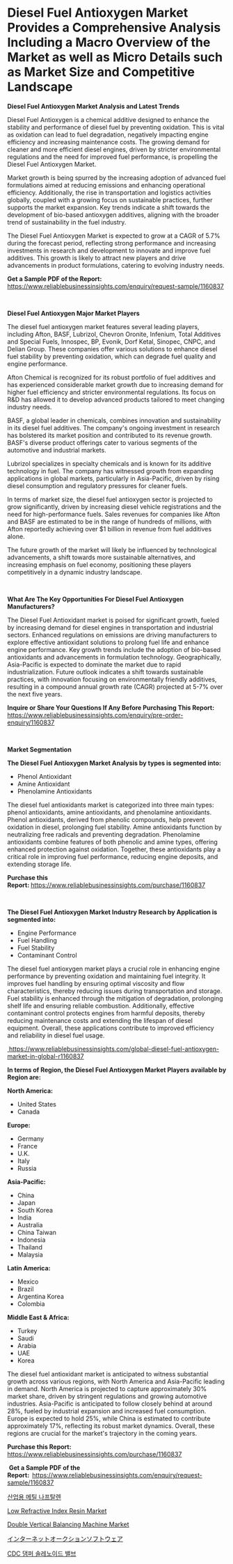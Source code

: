 <p><h1>Diesel Fuel Antioxygen Market Provides a Comprehensive Analysis Including a Macro Overview of the Market as well as Micro Details such as Market Size and Competitive Landscape</h1></p><p><strong>Diesel Fuel Antioxygen Market Analysis and Latest Trends</strong></p>
<p><p>Diesel Fuel Antioxygen is a chemical additive designed to enhance the stability and performance of diesel fuel by preventing oxidation. This is vital as oxidation can lead to fuel degradation, negatively impacting engine efficiency and increasing maintenance costs. The growing demand for cleaner and more efficient diesel engines, driven by stricter environmental regulations and the need for improved fuel performance, is propelling the Diesel Fuel Antioxygen Market.</p><p>Market growth is being spurred by the increasing adoption of advanced fuel formulations aimed at reducing emissions and enhancing operational efficiency. Additionally, the rise in transportation and logistics activities globally, coupled with a growing focus on sustainable practices, further supports the market expansion. Key trends indicate a shift towards the development of bio-based antioxygen additives, aligning with the broader trend of sustainability in the fuel industry. </p><p>The Diesel Fuel Antioxygen Market is expected to grow at a CAGR of 5.7% during the forecast period, reflecting strong performance and increasing investments in research and development to innovate and improve fuel additives. This growth is likely to attract new players and drive advancements in product formulations, catering to evolving industry needs.</p></p>
<p><strong>Get a Sample PDF of the Report:&nbsp;</strong> <a href="https://www.reliablebusinessinsights.com/enquiry/request-sample/1160837">https://www.reliablebusinessinsights.com/enquiry/request-sample/1160837</a></p>
<p>&nbsp;</p>
<p><strong>Diesel Fuel Antioxygen Major Market Players</strong></p>
<p><p>The diesel fuel antioxygen market features several leading players, including Afton, BASF, Lubrizol, Chevron Oronite, Infenium, Total Additives and Special Fuels, Innospec, BP, Evonik, Dorf Ketal, Sinopec, CNPC, and Delian Group. These companies offer various solutions to enhance diesel fuel stability by preventing oxidation, which can degrade fuel quality and engine performance.</p><p>Afton Chemical is recognized for its robust portfolio of fuel additives and has experienced considerable market growth due to increasing demand for higher fuel efficiency and stricter environmental regulations. Its focus on R&D has allowed it to develop advanced products tailored to meet changing industry needs.</p><p>BASF, a global leader in chemicals, combines innovation and sustainability in its diesel fuel additives. The company's ongoing investment in research has bolstered its market position and contributed to its revenue growth. BASF's diverse product offerings cater to various segments of the automotive and industrial markets.</p><p>Lubrizol specializes in specialty chemicals and is known for its additive technology in fuel. The company has witnessed growth from expanding applications in global markets, particularly in Asia-Pacific, driven by rising diesel consumption and regulatory pressures for cleaner fuels.</p><p>In terms of market size, the diesel fuel antioxygen sector is projected to grow significantly, driven by increasing diesel vehicle registrations and the need for high-performance fuels. Sales revenues for companies like Afton and BASF are estimated to be in the range of hundreds of millions, with Afton reportedly achieving over $1 billion in revenue from fuel additives alone.</p><p>The future growth of the market will likely be influenced by technological advancements, a shift towards more sustainable alternatives, and increasing emphasis on fuel economy, positioning these players competitively in a dynamic industry landscape.</p></p>
<p>&nbsp;</p>
<p><strong>What Are The Key Opportunities For Diesel Fuel Antioxygen Manufacturers?</strong></p>
<p><p>The Diesel Fuel Antioxidant market is poised for significant growth, fueled by increasing demand for diesel engines in transportation and industrial sectors. Enhanced regulations on emissions are driving manufacturers to explore effective antioxidant solutions to prolong fuel life and enhance engine performance. Key growth trends include the adoption of bio-based antioxidants and advancements in formulation technology. Geographically, Asia-Pacific is expected to dominate the market due to rapid industrialization. Future outlook indicates a shift towards sustainable practices, with innovation focusing on environmentally friendly additives, resulting in a compound annual growth rate (CAGR) projected at 5-7% over the next five years.</p></p>
<p><strong>Inquire or Share Your Questions If Any Before Purchasing This Report:</strong> <a href="https://www.reliablebusinessinsights.com/enquiry/pre-order-enquiry/1160837">https://www.reliablebusinessinsights.com/enquiry/pre-order-enquiry/1160837</a></p>
<p>&nbsp;</p>
<p><strong>Market Segmentation</strong></p>
<p><strong>The Diesel Fuel Antioxygen Market Analysis by types is segmented into:</strong></p>
<p><ul><li>Phenol Antioxidant</li><li>Amine Antioxidant</li><li>Phenolamine Antioxidants</li></ul></p>
<p><p>The diesel fuel antioxidants market is categorized into three main types: phenol antioxidants, amine antioxidants, and phenolamine antioxidants. Phenol antioxidants, derived from phenolic compounds, help prevent oxidation in diesel, prolonging fuel stability. Amine antioxidants function by neutralizing free radicals and preventing degradation. Phenolamine antioxidants combine features of both phenolic and amine types, offering enhanced protection against oxidation. Together, these antioxidants play a critical role in improving fuel performance, reducing engine deposits, and extending storage life.</p></p>
<p><strong>Purchase this Report:&nbsp;</strong><a href="https://www.reliablebusinessinsights.com/purchase/1160837">https://www.reliablebusinessinsights.com/purchase/1160837</a></p>
<p>&nbsp;</p>
<p><strong>The Diesel Fuel Antioxygen Market Industry Research by Application is segmented into:</strong></p>
<p><ul><li>Engine Performance</li><li>Fuel Handling</li><li>Fuel Stability</li><li>Contaminant Control</li></ul></p>
<p><p>The diesel fuel antioxygen market plays a crucial role in enhancing engine performance by preventing oxidation and maintaining fuel integrity. It improves fuel handling by ensuring optimal viscosity and flow characteristics, thereby reducing issues during transportation and storage. Fuel stability is enhanced through the mitigation of degradation, prolonging shelf life and ensuring reliable combustion. Additionally, effective contaminant control protects engines from harmful deposits, thereby reducing maintenance costs and extending the lifespan of diesel equipment. Overall, these applications contribute to improved efficiency and reliability in diesel fuel usage.</p></p>
<p><a href="https://www.reliablebusinessinsights.com/global-diesel-fuel-antioxygen-market-in-global-r1160837">&nbsp;https://www.reliablebusinessinsights.com/global-diesel-fuel-antioxygen-market-in-global-r1160837</a></p>
<p><strong>In terms of Region, the Diesel Fuel Antioxygen Market Players available by Region are:</strong></p>
<p>
    <p> <strong> North America: </strong>
        <ul>
            <li>United States</li>
            <li>Canada</li>
        </ul>
        </p> 
    <p> <strong> Europe: </strong>
        <ul>
            <li>Germany</li>
            <li>France</li>
            <li>U.K.</li>
            <li>Italy</li>
            <li>Russia</li>
        </ul>
        </p> 
    <p> <strong> Asia-Pacific: </strong>
        <ul>
            <li>China</li>
            <li>Japan</li>
            <li>South Korea</li>
            <li>India</li>
            <li>Australia</li>
            <li>China Taiwan</li>
            <li>Indonesia</li>
            <li>Thailand</li>
            <li>Malaysia</li>
        </ul>
        </p> 
    <p> <strong> Latin America: </strong>
        <ul>
            <li>Mexico</li>
            <li>Brazil</li>
            <li>Argentina Korea</li>
            <li>Colombia</li>
        </ul>
        </p> 
    <p> <strong> Middle East & Africa: </strong>
        <ul>
            <li>Turkey</li>
            <li>Saudi</li>
            <li>Arabia</li>
            <li>UAE</li>
            <li>Korea</li>
        </ul>
    </p>
    </p>
<p><p>The diesel fuel antioxidant market is anticipated to witness substantial growth across various regions, with North America and Asia-Pacific leading in demand. North America is projected to capture approximately 30% market share, driven by stringent regulations and growing automotive industries. Asia-Pacific is anticipated to follow closely behind at around 28%, fueled by industrial expansion and increased fuel consumption. Europe is expected to hold 25%, while China is estimated to contribute approximately 17%, reflecting its robust market dynamics. Overall, these regions are crucial for the market's trajectory in the coming years.</p></p>
<p><strong>Purchase this Report: </strong><a href="https://www.reliablebusinessinsights.com/purchase/1160837">https://www.reliablebusinessinsights.com/purchase/1160837</a></p>
<p>&nbsp;<strong>Get a Sample PDF of the Report:&nbsp;&nbsp;</strong><a href="https://www.reliablebusinessinsights.com/enquiry/request-sample/1160837">https://www.reliablebusinessinsights.com/enquiry/request-sample/1160837</a></p>
<p><strong></strong></p>
<p><p><a href="https://medium.com/@willybrekke26/industrial-methylnaphthalene-market-%EC%9D%98-%EA%B8%80%EB%A1%9C%EB%B2%8C-%EC%8B%9C%EC%9E%A5-%EA%B0%9C%EC%9A%94%EB%8A%94-%EC%A0%84-%EC%84%B8%EA%B3%84-%EB%B0%8F-%EC%A3%BC%EC%9A%94-%EC%8B%9C%EC%9E%A5%EC%9D%98-%EC%82%B0%EC%97%85%EC%97%90-%EC%98%81%ED%96%A5%EC%9D%84-%EB%AF%B8%EC%B9%98%EB%8A%94-%EC%A3%BC%EC%9A%94-%ED%8A%B8%EB%A0%8C%EB%93%9C%EC%97%90-%EB%8C%80%ED%95%9C-%EB%8F%85%ED%8A%B9%ED%95%9C-%EA%B4%80%EC%A0%90%EC%9D%84-fb679da5049a">산업용 메틸 나프탈렌</a></p><p><a href="https://issuu.com/reportprime-2/docs/low-refractive-index-resin-market-s_5d8106c110cea3">Low Refractive Index Resin Market</a></p><p><a href="https://github.com/NancyAlvarado586/Market-Research-Report-List-1/blob/main/double-vertical-balancing-machine-market.md">Double Vertical Balancing Machine Market</a></p><p><a href="https://medium.com/@abigayleh7fr/internet-auction-software-market-%E3%81%AF-%E3%82%B3%E3%82%B9%E3%83%88%E7%AE%A1%E7%90%86%E3%81%A8%E5%8A%B9%E7%8E%87%E5%90%91%E4%B8%8A%E3%82%92%E5%84%AA%E5%85%88%E3%81%97%E3%81%BE%E3%81%99-%E3%81%95%E3%82%89%E3%81%AB-%E5%A0%B1%E5%91%8A%E6%9B%B8%E3%81%AF%E5%B8%82%E5%A0%B4%E3%81%AE%E9%9C%80%E8%A6%81%E9%9D%A2%E3%81%A8%E4%BE%9B%E7%B5%A6%E9%9D%A2%E3%81%AE%E4%B8%A1%E6%96%B9%E3%82%92%E3%82%AB%E3%83%90%E3%83%BC%E3%81%97%E3%81%A6%E3%81%84%E3%81%BE%E3%81%99-internet-fbfc81738b95">インターネットオークションソフトウェア</a></p><p><a href="https://medium.com/@willybrekke26/%EC%84%B8%EA%B3%84-cdc-damper-solenoid-valve-market-%EC%9D%80-2024%EC%97%90%EC%84%9C-2031%EB%A1%9C-%EC%97%B0%ED%8F%89%EA%B7%A0-%EC%A6%9D%EA%B0%80%EC%9C%A8%EC%9D%84-%EB%B3%B4%EC%9D%BC-%EA%B2%83%EC%9C%BC%EB%A1%9C-%EC%98%88%EC%83%81%EB%90%A9%EB%8B%88%EB%8B%A4-f0a4d175986d">CDC 댐퍼 솔레노이드 밸브</a></p></p>